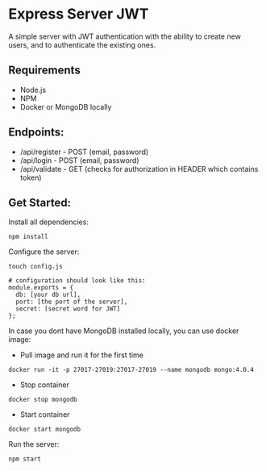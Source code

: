 # Express Server JWT

A simple server with JWT authentication with the ability to create new users, and to authenticate the existing ones.

## Requirements
- Node.js
- NPM
- Docker or MongoDB locally

## Endpoints:

* /api/register - POST (email, password)
* /api/login - POST (email, password)
* /api/validate - GET (checks for authorization in HEADER which contains token)

## Get Started:

Install all dependencies:
```
npm install
```

Configure the server:
```
touch config.js

# configuration should look like this:
module.exports = {
  db: [your db url],
  port: [the port of the server],
  secret: [secret word for JWT]
};
```

In case you dont have MongoDB installed locally, you can use docker image:

- Pull image and run it for the first time
```
docker run -it -p 27017-27019:27017-27019 --name mongodb mongo:4.0.4
```

- Stop container
```
docker stop mongodb
```

- Start container
```
docker start mongodb
```


Run the server:
```
npm start
```